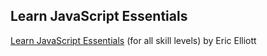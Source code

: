 ## Learn JavaScript Essentials

[Learn JavaScript Essentials](https://medium.com/javascript-scene/learn-javascript-b631a4af11f2) 
(for all skill levels)
by Eric Elliott
